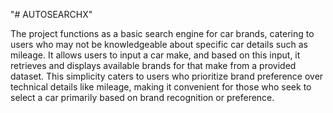 "# AUTOSEARCHX" 

The project functions as a basic search engine for car brands, catering to users who may not be knowledgeable about specific car details such as mileage. It allows users to input a car make, and based on this input, it retrieves and displays available brands for that make from a provided dataset. This simplicity caters to users who prioritize brand preference over technical details like mileage, making it convenient for those who seek to select a car primarily based on brand recognition or preference.
